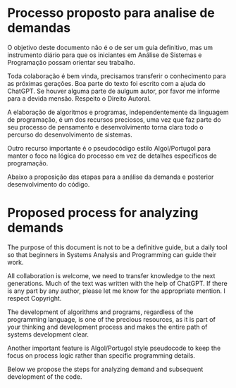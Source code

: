 # Processo proposto para analise de demandas

O objetivo deste documento não é o de ser um guia definitivo, mas um instrumento diário para que os iniciantes em Análise de Sistemas e Programação possam orientar seu trabalho.

Toda colaboração é bem vinda, precisamos transferir o conhecimento para as próximas gerações.
Boa parte do texto foi escrito com a ajuda do ChatGPT.
Se houver alguma parte de aulgum autor, por favor me informe para a devida mensão. Respeito o Direito Autoral.

A elaboração de algoritmos e programas, independentemente da linguagem de programação, é um dos recursos preciosos, uma vez que faz parte do seu processo de pensamento e desenvolvimento torna clara todo o percurso do desenvolvimento de sistemas.

Outro recurso importante é o pseudocódigo estilo Algol/Portugol para manter o foco na lógica do processo em vez de detalhes específicos de programação.

Abaixo a proposição das etapas para a análise da demanda e posterior desenvolvimento do código.


# Proposed process for analyzing demands

The purpose of this document is not to be a definitive guide, but a daily tool so that beginners in Systems Analysis and Programming can guide their work.

All collaboration is welcome, we need to transfer knowledge to the next generations.
Much of the text was written with the help of ChatGPT.
If there is any part by any author, please let me know for the appropriate mention. I respect Copyright.

The development of algorithms and programs, regardless of the programming language, is one of the precious resources, as it is part of your thinking and development process and makes the entire path of systems development clear.

Another important feature is Algol/Portugol style pseudocode to keep the focus on process logic rather than specific programming details.

Below we propose the steps for analyzing demand and subsequent development of the code.
